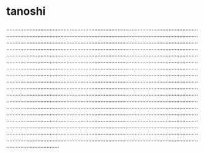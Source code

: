 # tanoshi

..........................................................................................................................................................................................................................................................................................................................................................................................................................................................................................................................................................................................................................................................................................................................................................................................................................................................................................................................................................................................................................................................................................................................................................................................................................................................................................................................................................................................................................................................................................................................................................................................................................................................................................................................................................................................................................................................................................................................................................................................................................................................................................................................................................................................................................................................................................................................................................